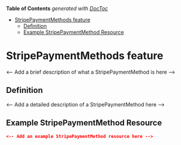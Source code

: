 <!-- START doctoc generated TOC please keep comment here to allow auto update -->
<!-- DON'T EDIT THIS SECTION, INSTEAD RE-RUN doctoc TO UPDATE -->

**Table of Contents** _generated with [DocToc](https://github.com/thlorenz/doctoc)_

- [StripePaymentMethods feature](#stripepaymentmethods-feature)
  - [Definition](#definition)
  - [Example StripePaymentMethod Resource](#example-stripepaymentmethod-resource)

<!-- END doctoc generated TOC please keep comment here to allow auto update -->

# StripePaymentMethods feature

<-- Add a brief description of what a StripePaymentMethod is here -->

## Definition

<-- Add a detailed description of a StripePaymentMethod here -->

## Example StripePaymentMethod Resource

```json
<-- Add an example StripePaymentMethod resource here -->
```
